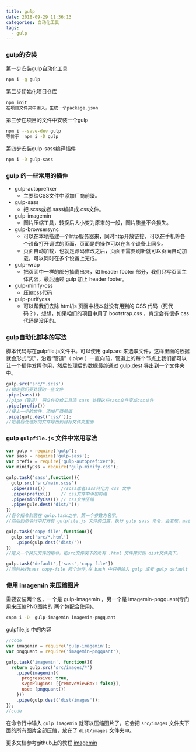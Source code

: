```yaml
---
title: gulp
date: 2018-09-29 11:36:13
categories: 自动化工具
tags:
  - gulp
---
```


### gulp的安装

第一步安装gulp自动化工具

```bash
npm i -g gulp
```

第二步初始化项目仓库

```bash
npm init
在项目文件夹中输入，生成一个package.json
```

第三步在项目的文件中安装一个gulp

```bash
npm i --save-dev gulp
等价于  npm i -D gulp
```

第四步安装gulp-sass编译插件

```bash
npm i -D gulp-sass
```

### gulp 的一些常用的插件

- gulp-autoprefixer
  - 主要给CSS文件中添加厂商前缀。
- gulp-sass
  - 把.scss或者.sass编译成.css文件。
- gulp-imagemin
  - 图片压缩工具，转换后大小变为原来的一般，图片质量不会损失。
- gulp-browsersync
  - 可以在本地搭建一个http服务器来，同时http开放链接，可以在手机等各个设备打开调试的页面，页面是的操作可以在各个设备上同步。
  - 页面自动加载，也就是源码修改之后，页面不需要刷新就可以页面自动加载，可以同时在多个设备上完成。
- gulp-wrap
  - 把页面中一样的部分抽离出来，如 header footer 部分，我们只写页面主体内容，最后通过 gulp 加上 header footer。
- gulp-minify-css
  - 压缩css代码
- gulp-purifycss
  - 可以帮我们去除 html/js 页面中根本就没有用到的 CSS 代码（死代码？），想想，如果咱们的项目中用了 bootstrap.css ，肯定会有很多 css 代码是没用的。

### gulp自动化脚本的写法

脚本代码写在gulpfile.js文件中。可以使用 gulp.src 来选取文件，这样里面的数据就会形式“流”，沿着“管道”（ pipe ）一直向前，管道上的每个节点上我们都可以让一个插件发挥作用，然后处理后的数据最终通过 gulp.dest 导出到一个文件夹中。

```js
gulp.src('src/*.scss')
//锁定我们要处理的一些文件
.pipe(sass())
//pipe（管道） 把文件交给工具流 sass 处理这些sass文件变成css文件
.pipe(prefix())
//接上一步的文件，添加厂商前缀
.pipe(gulp.dest('css/'));
//把最后处理好的文件导出到目标文件夹里面
```

### gulp `gulpfile.js` 文件中常用写法

```js
var gulp = require('gulp');
var sass = require('gulp-sass');
var prefix = require('gulp-autoprefixer');
var minifyCss = require('gulp-minify-css');

gulp.task('sass',function(){
  gulp.src('src/main.scss')
  .pipe(sass())      //scss或者sass转化为 css 文件
  .pipe(prefix())    // css文件中添加前缀
  .pipe(minifyCss()) // css文件压缩
  .pipe(gule.dest('dist/'));
})
//各个指令封装在 gulp.task之中，第一个参数为名字。
//然后到命令行中打开有 gulpfile.js 文件的位置，执行 gulp sass 命令，会发现，main.scss 文件转化成了 main.css 放在 dist文件夹下了。

gulp.task('copy-file',function(){
  gulp.src('src/*.html')
    .pipe(gulp.dest('dist/'))
})
//定义一个拷贝文件的指令，把src文件夹下的所有 .html 文件拷贝到 dist文件夹下。

gulp.task('default',['sass','copy-file'])
//同时执行sass copy-file 两个动作,在 bash 中只用输入 gulp 或者 gulp default 就行了
```

### 使用 imagemin 来压缩图片

需要安装两个包，一个是 gulp-imagemin ，另一个是 imagemin-pngquant(专门用来压缩PNG图片的 两个包配合使用)。

```bash
cnpm i -D  gulp-imagemin imagemin-pngquant
```

gulpfile.js 中的内容

```js
//code
var imagemin = require('gulp-imagemin');
var pngquant = require('imagemin-pngquant');

gulp.task('imagemin', function(){
  return gulp.src('src/images/*')
    .pipe(imagemin({
      progressive: true,
      svgoPlugins: [{removeViewBox: false}],
      use: [pngquant()]
    }))
    .pipe(gulp.dest('dist/images'));
});
//code
```

在命令行中输入 `gulp imagemin` 就可以压缩图片了。它会把 `src/images` 文件夹下面的所有图片全部压缩，放在了 `dist/images` 文件夹中。

更多文档参考github上的教程 [imagemin](https://github.com/imagemin/imagemin)